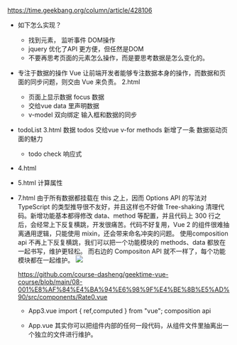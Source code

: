 https://time.geekbang.org/column/article/428106

- 如下怎么实现？
  - 找到元素， 监听事件 DOM操作
  - jquery  优化了API 更方便，但任然是DOM
  - 不要再思考页面的元素怎么操作，而是要思考数据是怎么变化的。

- 专注于数据的操作
  Vue 让前端开发者能够专注数据本身的操作，而数据和页面的同步问题，则交由 Vue 来负责。
  2.html
  - 页面上显示数据 focus 数据
  - 交给vue  data 里声明数据
  - v-model 双向绑定 输入框和数据的同步

- todoList
  3.html 数据 todos 交给vue v-for
  methods 新增了一条 数据驱动页面的魅力

  - todo check 响应式


- 4.html 
- 5.html 计算属性


- 7.html
  由于所有数据都挂载在 this 之上，因而 Options API 的写法对 TypeScript 的类型推导很不友好，并且这样也不好做 Tree-shaking 清理代码。新增功能基本都得修改 data、method 等配置，并且代码上 300 行之后，会经常上下反复横跳，开发很痛苦。代码不好复用，Vue 2 的组件很难抽离通用逻辑，只能使用 mixin，还会带来命名冲突的问题。
  使用composition api
  不再上下反复横跳，我们可以把一个功能模块的 methods、data 都放在一起书写，维护更轻松。
  而右边的 Compositon API 就不一样了，每个功能模块都在一起维护。
  ![](https://static001.geekbang.org/resource/image/a0/5f/a0010538b40e48fc5fc68b0eed2b025f.jpg?wh=3220x2046)



  https://github.com/course-dasheng/geektime-vue-course/blob/main/08-001%E8%AF%84%E4%BA%94%E6%98%9F%E4%BE%8B%E5%AD%90/src/components/Rate0.vue

  - App3.vue
    import { ref,computed } from "vue";
    composition api

  - App.vue 
    其实你可以把组件内部的任何一段代码，从组件文件里抽离出一个独立的文件进行维护。
    
